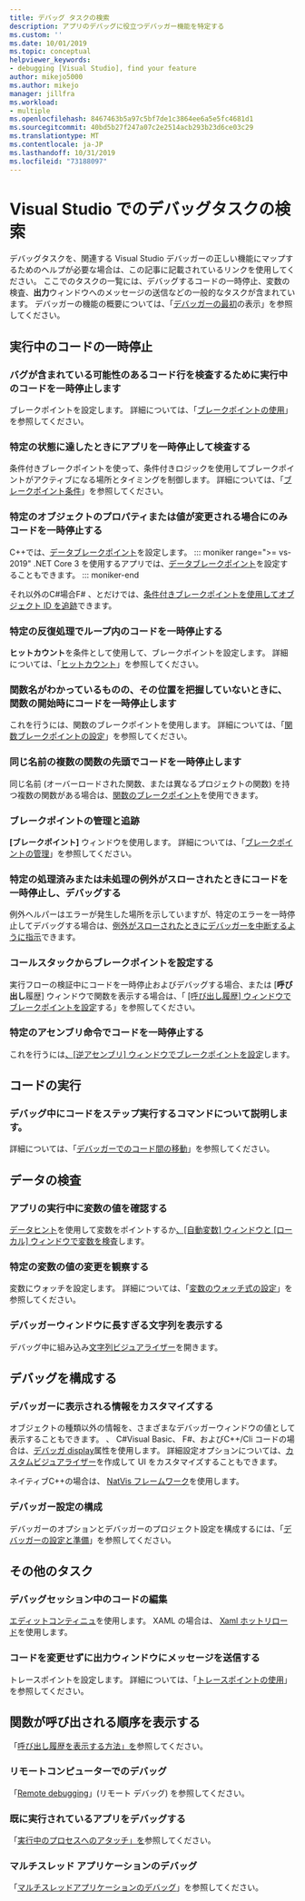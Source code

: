 ```yaml
---
title: デバッグ タスクの検索
description: アプリのデバッグに役立つデバッガー機能を特定する
ms.custom: ''
ms.date: 10/01/2019
ms.topic: conceptual
helpviewer_keywords:
- debugging [Visual Studio], find your feature
author: mikejo5000
ms.author: mikejo
manager: jillfra
ms.workload:
- multiple
ms.openlocfilehash: 8467463b5a97c5bf7de1c3864ee6a5e5fc4681d1
ms.sourcegitcommit: 40bd5b27f247a07c2e2514acb293b23d6ce03c29
ms.translationtype: MT
ms.contentlocale: ja-JP
ms.lasthandoff: 10/31/2019
ms.locfileid: "73188097"
---
```

# <a name="find-your-debugging-task-in-visual-studio"></a>Visual Studio でのデバッグタスクの検索

デバッグタスクを、関連する Visual Studio デバッガーの正しい機能にマップするためのヘルプが必要な場合は、この記事に記載されているリンクを使用してください。 ここでのタスクの一覧には、デバッグするコードの一時停止、変数の検査、**出力**ウィンドウへのメッセージの送信などの一般的なタスクが含まれています。 デバッガーの機能の概要については、「[デバッガーの最初](debugger-feature-tour.md)の表示」を参照してください。

## <a name="pause-running-code"></a>実行中のコードの一時停止

### <a name="pause-running-code-to-inspect-a-line-of-code-that-may-contain-a-bug"></a>バグが含まれている可能性のあるコード行を検査するために実行中のコードを一時停止します

ブレークポイントを設定します。 詳細については、「[ブレークポイントの使用](using-breakpoints.md)」を参照してください。

### <a name="pause-and-inspect-your-app-when-it-reaches-a-specific-state"></a>特定の状態に達したときにアプリを一時停止して検査する

条件付きブレークポイントを使って、条件付きロジックを使用してブレークポイントがアクティブになる場所とタイミングを制御します。 詳細については、「[ブレークポイント条件](using-breakpoints.md#breakpoint-conditions)」を参照してください。

### <a name="pause-code-only-when-a-specific-objects-property-or-value-changes"></a>特定のオブジェクトのプロパティまたは値が変更される場合にのみコードを一時停止する

C++では、[データブレークポイント](using-breakpoints.md#BKMK_set_a_data_breakpoint_native_cplusplus)を設定します。 
::: moniker range=">= vs-2019"
.NET Core 3 を使用するアプリでは、[データブレークポイント](using-breakpoints.md#BKMK_set_a_data_breakpoint_managed)を設定することもできます。
::: moniker-end

それ以外のC#場合F# 、とだけでは、[条件付きブレークポイントを使用してオブジェクト ID を追跡](using-breakpoints.md#using-object-ids-in-breakpoint-conditions-c-and-f)できます。

### <a name="pause-code-inside-a-loop-at-a-certain-iteration"></a>特定の反復処理でループ内のコードを一時停止する

**ヒットカウント**を条件として使用して、ブレークポイントを設定します。 詳細については、「[ヒットカウント](using-breakpoints.md#set-a-hit-count-condition)」を参照してください。

### <a name="pause-code-at-the-start-of-a-function-when-you-know-the-function-name-but-not-its-location"></a>関数名がわかっているものの、その位置を把握していないときに、関数の開始時にコードを一時停止します

これを行うには、関数のブレークポイントを使用します。 詳細については、「[関数ブレークポイントの設定](using-breakpoints.md#BKMK_Set_a_breakpoint_in_a_source_file)」を参照してください。

### <a name="pause-code-at-the-start-of-multiple-functions-with-the-same-name"></a>同じ名前の複数の関数の先頭でコードを一時停止します

同じ名前 (オーバーロードされた関数、または異なるプロジェクトの関数) を持つ複数の関数がある場合は、[関数のブレークポイント](using-breakpoints.md#BKMK_Set_a_breakpoint_in_a_source_file)を使用できます。

### <a name="manage-and-keep-track-of-your-breakpoints"></a>ブレークポイントの管理と追跡

**[ブレークポイント]** ウィンドウを使用します。 詳細については、「[ブレークポイントの管理](using-breakpoints.md#BKMK_Specify_advanced_properties_of_a_breakpoint_)」を参照してください。

### <a name="pause-code-and-debug-when-a-specific-handled-or-unhandled-exception-is-thrown"></a>特定の処理済みまたは未処理の例外がスローされたときにコードを一時停止し、デバッグする

例外ヘルパーはエラーが発生した場所を示していますが、特定のエラーを一時停止してデバッグする場合は、[例外がスローされたときにデバッガーを中断するように指示](managing-exceptions-with-the-debugger.md#tell-the-debugger-to-break-when-an-exception-is-thrown)できます。

### <a name="set-a-breakpoint-from-the-call-stack"></a>コールスタックからブレークポイントを設定する

実行フローの検証中にコードを一時停止およびデバッグする場合、または [**呼び出し**履歴] ウィンドウで関数を表示する場合は、「 [[呼び出し履歴] ウィンドウでブレークポイントを設定](using-breakpoints.md#BKMK_Set_a_breakpoint_from_debugger_windows)する」を参照してください。

### <a name="pause-code-at-a-specific-assembly-instruction"></a>特定のアセンブリ命令でコードを一時停止する

これを行うには[、[逆アセンブリ] ウィンドウでブレークポイントを設定](using-breakpoints.md#BKMK_Set_a_breakpoint_from_debugger_windows)します。

## <a name="execute-code"></a>コードの実行

### <a name="learn-the-commands-to-step-through-your-code-while-debugging"></a>デバッグ中にコードをステップ実行するコマンドについて説明します。

詳細については、「[デバッガーでのコード間の移動](navigating-through-code-with-the-debugger.md)」を参照してください。

## <a name="inspect-data"></a>データの検査

### <a name="check-the-value-of-variables-while-running-your-app"></a>アプリの実行中に変数の値を確認する

[データヒント](view-data-values-in-data-tips-in-the-code-editor.md)を使用して変数をポイントするか[、[自動変数] ウィンドウと [ローカル] ウィンドウで変数を検査](autos-and-locals-windows.md)します。

### <a name="observe-the-changing-value-of-a-specific-variable"></a>特定の変数の値の変更を観察する

変数にウォッチを設定します。 詳細については、「[変数のウォッチ式の設定](watch-and-quickwatch-windows.md)」を参照してください。

### <a name="view-strings-that-are-too-long-for-the-debugger-window"></a>デバッガーウィンドウに長すぎる文字列を表示する

デバッグ中に組み込み[文字列ビジュアライザー](view-strings-visualizer.md)を開きます。

## <a name="configure-debugging"></a>デバッグを構成する

### <a name="customize-information-shown-in-the-debugger"></a>デバッガーに表示される情報をカスタマイズする

オブジェクトの種類以外の情報を、さまざまなデバッガーウィンドウの値として表示することもできます。 、 C#Visual Basic、 F#、およびC++/Cli コードの場合は、[デバッガ display](using-the-debuggerdisplay-attribute.md)属性を使用します。 詳細設定オプションについては、[カスタムビジュアライザー](create-custom-visualizers-of-data.md)を作成して UI をカスタマイズすることもできます。

ネイティブC++の場合は、 [NatVis フレームワーク](create-custom-views-of-native-objects.md)を使用します。

### <a name="configure-debugger-settings"></a>デバッガー設定の構成

デバッガーのオプションとデバッガーのプロジェクト設定を構成するには、「[デバッガーの設定と準備](debugger-settings-and-preparation.md)」を参照してください。

## <a name="additional-tasks"></a>その他のタスク

### <a name="edit-code-during-a-debugging-session"></a>デバッグセッション中のコードの編集

[エディットコンティニュ](edit-and-continue.md)を使用します。 XAML の場合は、 [Xaml ホットリロード](../xaml-tools/xaml-hot-reload.md)を使用します。

### <a name="send-messages-to-the-output-window-without-modifying-code"></a>コードを変更せずに出力ウィンドウにメッセージを送信する

トレースポイントを設定します。 詳細については、「[トレースポイントの使用](using-tracepoints.md)」を参照してください。

## <a name="view-the-order-in-which-functions-are-called"></a>関数が呼び出される順序を表示する

「[呼び出し履歴を表示する方法」を](how-to-use-the-call-stack-window.md)参照してください。

### <a name="debug-on-remote-machines"></a>リモートコンピューターでのデバッグ

「[Remote debugging](remote-debugging.md)」(リモート デバッグ) を参照してください。

### <a name="debug-an-app-that-is-already-running"></a>既に実行されているアプリをデバッグする

「[実行中のプロセスへのアタッチ」を](attach-to-running-processes-with-the-visual-studio-debugger.md)参照してください。

### <a name="debug-multithreaded-applications"></a>マルチスレッド アプリケーションのデバッグ

「[マルチスレッドアプリケーションのデバッグ](debug-multithreaded-applications-in-visual-studio.md)」を参照してください。